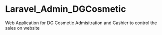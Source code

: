 # Laravel_Admin_DGCosmetic
Web Application for DG Cosmetic Admisitration and Cashier to control the sales on website
